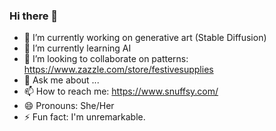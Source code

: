 ### Hi there 👋
- 🔭 I’m currently working on generative art (Stable Diffusion)
- 🌱 I’m currently learning AI
- 👯 I’m looking to collaborate on patterns: https://www.zazzle.com/store/festivesupplies
- 💬 Ask me about ...
- 📫 How to reach me: https://www.snuffsy.com/
- 😄 Pronouns: She/Her
- ⚡ Fun fact: I'm unremarkable.

<!--
**snuffsy/snuffsy** is a ✨ _special_ ✨ repository because its `README.md` (this file) appears on your GitHub profile.

Here are some ideas to get you started:


-->

